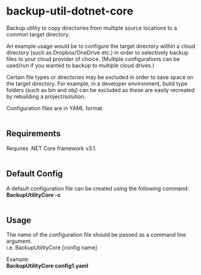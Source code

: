 # backup-util-dotnet-core

Backup utility to copy directories from multiple source locations to a common target directory.

An example usage would be to configure the target directory within a cloud directory (such as Dropbox/OneDrive etc.) in order to selectively backup files to your cloud provider of choice.
(Multiple configurations can be used/run if you wanted to backup to multiple cloud drives.)

Certain file types or directories may be excluded in order to save space on the target directory. For example, in a developer environment, build type folders (such as bin and obj) can be excluded as these are easily recreated by rebuilding a project/solution.

Configuration files are in YAML format.
<br>
<br>
## Requirements
Requires .NET Core framework v3.1.
<br>
<br>
## Default Config
A default configuration file can be created using the following command:<br>
**BackupUtilityCore -c**
<br>
<br>
## Usage
The name of the configuration file should be passed as a command line argument.<br>
i.e. BackupUtilityCore [config name]

Example:<br>
**BackupUtilityCore config1.yaml**
